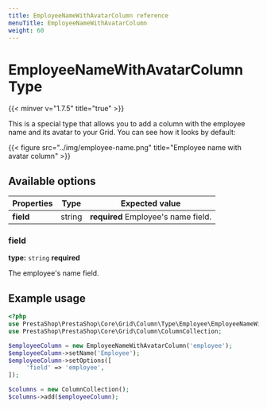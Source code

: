 ```yaml
---
title: EmployeeNameWithAvatarColumn reference
menuTitle: EmployeeNameWithAvatarColumn
weight: 60
---
```


# EmployeeNameWithAvatarColumn Type
{{< minver v="1.7.5" title="true" >}}

This is a special type that allows you to add a column with the employee name and its avatar to your Grid.
You can see how it looks by default:

{{< figure src="../img/employee-name.png" title="Employee name with avatar column" >}}

## Available options

| Properties | Type   | Expected value                       |
| ---------- | ------ | ------------------------------------ |
| **field**  | string | **required** Employee's name field.  |

### field

**type:** `string` **required**

The employee's name field.

## Example usage

```php
<?php
use PrestaShop\PrestaShop\Core\Grid\Column\Type\Employee\EmployeeNameWithAvatarColumn;
use PrestaShop\PrestaShop\Core\Grid\Column\ColumnCollection;

$employeeColumn = new EmployeeNameWithAvatarColumn('employee');
$employeeColumn->setName('Employee');
$employeeColumn->setOptions([
     'field' => 'employee',
]);

$columns = new ColumnCollection();
$columns->add($employeeColumn);
```
